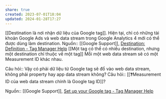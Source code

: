 ```yaml
---
share: true
created: 2023-07-01T18:04
updated: 2024-01-28T17:27
---
```

[[Destination là nơi nhận dữ liệu của Google tag]]. Hiện tại, chỉ có những tài khoản Google Ads và web data stream trong Google Analytics 4 mới có thể được dùng làm destination.
Nguồn:: [[Google Support]], [Destination: Definition - Tag Manager Help](https://support.google.com/tagmanager/answer/12324388?sjid=14081765469960323685-AP)
[[Một tag có thể có nhiều destination, nhưng một destination chỉ thuộc về một tag]] 
Mỗi một web data stream sẽ có một Measurement ID khác nhau. 

Câu hỏi:: Vậy có phải dữ liệu từ Google tag sẽ đổ vào web data stream, không phải property hay app data stream không?
Câu hỏi:: [[❓Measurement ID của web data stream chính là Google tag ID]]?

Nguồn:: [[Google Support]], [Set up your Google tag - Tag Manager Help](https://support.google.com/tagmanager/answer/12002338?sjid=8841841083182692322-AP&hl=en#zippy=%2Cm%C3%A3-th%E1%BA%BB-google-l%C3%A0-g%C3%AC%2Cwhat-is-a-google-tag-id%2Cgoogle-analytics-instructions%2Cgoogle-tag-manager-instructions%2Cwhat-is-a-destination%2Cwhat-is-a-destination-id)
